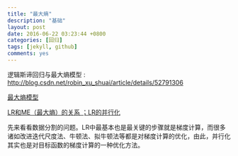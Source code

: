 ```yaml
---
title: "最大熵"
description: "基础"
layout: post
date: 2016-06-22 03:23:44 +0800
categories: [回归]
tags: [jekyll, github]
comments: yes
---
```

 逻辑斯谛回归与最大熵模型 :  http://blog.csdn.net/robin_xu_shuai/article/details/52791306

<a href='http://blog.sciencenet.cn/blog-802219-667105.html'>最大熵模型</a>

<a href='http://blog.csdn.net/dp_BUPT/article/details/50568392'>LR和ME（最大熵）的关系 ；LR的并行化</a>

先来看看数据分割的问题。LR中最基本也是最关键的步骤就是梯度计算，而很多诸如改进迭代尺度法、牛顿法、拟牛顿法等都是对梯度计算的优化，由此，并行化其实也是对目标函数的梯度计算的一种优化方法。 
